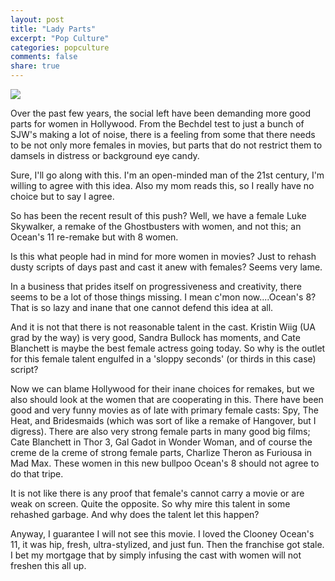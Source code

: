 ```yaml
---
layout: post
title: "Lady Parts"
excerpt: "Pop Culture"
categories: popculture
comments: false
share: true
---
```


![](http://www.kissottawa.com/wp-content/uploads/sites/9/2017/12/oceans8_trailer_feature.jpg)



Over the past few years, the social left have been demanding more good parts for women in Hollywood. From the Bechdel test to just a bunch of SJW's making a lot of noise, there is a feeling from some that there needs to be not only more females in movies, but parts that do not restrict them to damsels in distress or background eye candy.



Sure, I'll go along with this. I'm an open-minded man of the 21st century, I'm willing to agree with this idea. Also my mom reads this, so I really have no choice but to say I agree.


So has been the recent result of this push? Well, we have a female Luke Skywalker, a remake of the Ghostbusters with women, and not this; an Ocean's 11 re-remake but with 8 women.


Is this what people had in mind for more women in movies? Just to rehash dusty scripts of days past and cast it anew with females? Seems very lame.


In a business that prides itself on progressiveness and creativity, there seems to be a lot of those things missing. I mean c'mon now....Ocean's 8? That is so lazy and inane that one cannot defend this idea at all. 


And it is not that there is not reasonable talent in the cast. Kristin Wiig (UA grad by the way) is very good, Sandra Bullock has moments, and Cate Blanchett is maybe the best female actress going today. So why is the outlet for this female talent engulfed in a 'sloppy seconds' (or thirds in this case) script? 


Now we can blame Hollywood for their inane choices for remakes, but we also should look at the women that are cooperating in this. There have been good and very funny movies as of late with primary female casts: Spy, The Heat, and Bridesmaids (which was sort of like a remake of Hangover, but I digress). There are also very strong female parts in many good big films; Cate Blanchett in Thor 3, Gal Gadot in Wonder Woman, and of course the creme de la creme of strong female parts, Charlize Theron as Furiousa in Mad Max. These women in this new bullpoo Ocean's 8 should not agree to do that tripe. 

It is not like there is any proof that female's cannot carry a movie or are weak on screen. Quite the opposite. So why mire this talent in some rehashed garbage. And why does the talent let this happen?


Anyway, I guarantee I will not see this movie. I loved the Clooney Ocean's 11, it was hip, fresh, ultra-stylized, and just fun. Then the franchise got stale. I bet my mortgage that by simply infusing the cast with women will not freshen this all up.




